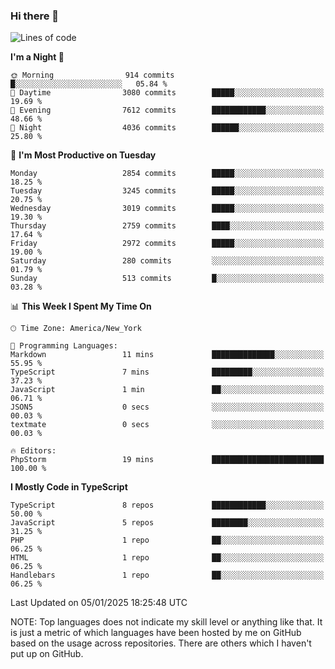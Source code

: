 ### Hi there 👋

<!--
**LynxJinxxy/LynxJinxxy** is a ✨ _special_ ✨ repository because its `README.md` (this file) appears on your GitHub profile.

Here are some ideas to get you started:

- 🔭 I’m currently working on ...
- 🌱 I’m currently learning ...
- 👯 I’m looking to collaborate on ...
- 🤔 I’m looking for help with ...
- 💬 Ask me about ...
- 📫 How to reach me: ...
- 😄 Pronouns: ...
- ⚡ Fun fact: ...
-->

<!--START_SECTION:waka-->
![Lines of code](https://img.shields.io/badge/From%20Hello%20World%20I%27ve%20Written-24.7%20million%20lines%20of%20code-blue)

**I'm a Night 🦉** 

```text
🌞 Morning                914 commits         █░░░░░░░░░░░░░░░░░░░░░░░░   05.84 % 
🌆 Daytime                3080 commits        █████░░░░░░░░░░░░░░░░░░░░   19.69 % 
🌃 Evening                7612 commits        ████████████░░░░░░░░░░░░░   48.66 % 
🌙 Night                  4036 commits        ██████░░░░░░░░░░░░░░░░░░░   25.80 % 
```
📅 **I'm Most Productive on Tuesday** 

```text
Monday                   2854 commits        █████░░░░░░░░░░░░░░░░░░░░   18.25 % 
Tuesday                  3245 commits        █████░░░░░░░░░░░░░░░░░░░░   20.75 % 
Wednesday                3019 commits        █████░░░░░░░░░░░░░░░░░░░░   19.30 % 
Thursday                 2759 commits        ████░░░░░░░░░░░░░░░░░░░░░   17.64 % 
Friday                   2972 commits        █████░░░░░░░░░░░░░░░░░░░░   19.00 % 
Saturday                 280 commits         ░░░░░░░░░░░░░░░░░░░░░░░░░   01.79 % 
Sunday                   513 commits         █░░░░░░░░░░░░░░░░░░░░░░░░   03.28 % 
```


📊 **This Week I Spent My Time On** 

```text
🕑︎ Time Zone: America/New_York

💬 Programming Languages: 
Markdown                 11 mins             ██████████████░░░░░░░░░░░   55.95 % 
TypeScript               7 mins              █████████░░░░░░░░░░░░░░░░   37.23 % 
JavaScript               1 min               ██░░░░░░░░░░░░░░░░░░░░░░░   06.71 % 
JSON5                    0 secs              ░░░░░░░░░░░░░░░░░░░░░░░░░   00.03 % 
textmate                 0 secs              ░░░░░░░░░░░░░░░░░░░░░░░░░   00.03 % 

🔥 Editors: 
PhpStorm                 19 mins             █████████████████████████   100.00 % 
```

**I Mostly Code in TypeScript** 

```text
TypeScript               8 repos             ████████████░░░░░░░░░░░░░   50.00 % 
JavaScript               5 repos             ████████░░░░░░░░░░░░░░░░░   31.25 % 
PHP                      1 repo              ██░░░░░░░░░░░░░░░░░░░░░░░   06.25 % 
HTML                     1 repo              ██░░░░░░░░░░░░░░░░░░░░░░░   06.25 % 
Handlebars               1 repo              ██░░░░░░░░░░░░░░░░░░░░░░░   06.25 % 
```




 Last Updated on 05/01/2025 18:25:48 UTC
<!--END_SECTION:waka-->
NOTE: Top languages does not indicate my skill level or anything like that. It is just a metric of which languages have been hosted by me on GitHub based on the usage across repositories. There are others which I haven't put up on GitHub.
